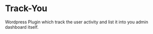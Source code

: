 # Track-You
Wordpress Plugin which track the user activity and list it into you admin dashboard itself.
